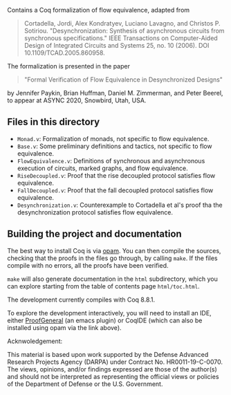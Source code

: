 Contains a Coq formalization of flow equivalence, adapted from 

> Cortadella, Jordi, Alex Kondratyev, Luciano Lavagno, and Christos P. Sotiriou. "Desynchronization: Synthesis of asynchronous circuits from synchronous specifications." IEEE Transactions on Computer-Aided Design of Integrated Circuits and Systems 25, no. 10 (2006). DOI 10.1109/TCAD.2005.860958.

The formalization is presented in the paper 

> "Formal Verification of Flow Equivalence in Desynchronized Designs"

by Jennifer Paykin, Brian Huffman, Daniel M. Zimmerman, and Peter Beerel, 
to appear at ASYNC 2020, Snowbird, Utah, USA.

## Files in this directory

* `Monad.v`: Formalization of monads, not specific to flow equivalence.
* `Base.v`: Some preliminary definitions and tactics, not specific to flow equivalence.
* `FlowEquivalence.v`: Definitions of synchronous and asynchronous execution of circuits, marked graphs, and flow equivalence.
* `RiseDecoupled.v`: Proof that the rise decoupled protocol satisfies flow equivalence.
* `FallDecoupled.v`: Proof that the fall decoupled protocol satisfies flow equivalence.
* `Desynchronization.v`: Counterexample to Cortadella et al's proof tha the desynchronization protocol satisfies flow equivalence.

## Building the project and documentation

The best way to install Coq is via [opam](https://coq.inria.fr/opam-using.html). You can then compile the sources, checking that the proofs in the files go through, by calling `make`. If the files compile with no errors, all the proofs have been verified.

`make` will also generate documentation in the `html` subdirectory, which you can explore starting from the table of contents page `html/toc.html`.

The development currently compiles with Coq 8.8.1.

To explore the development interactively, you will need to install an IDE, either [ProofGeneral](https://proofgeneral.github.io/#quick-installation-instructions) (an emacs plugin) or CoqIDE (which can also be installed using opam via the link above).

Acknwoledgement:

This material is based upon work supported by the Defense Advanced Research Projects Agency (DARPA) under Contract No. HR0011-19-C-0070. The views, opinions, and/or findings expressed are those of the author(s) and should not be interpreted as representing the official views or policies of the Department of Defense or the U.S. Government.
